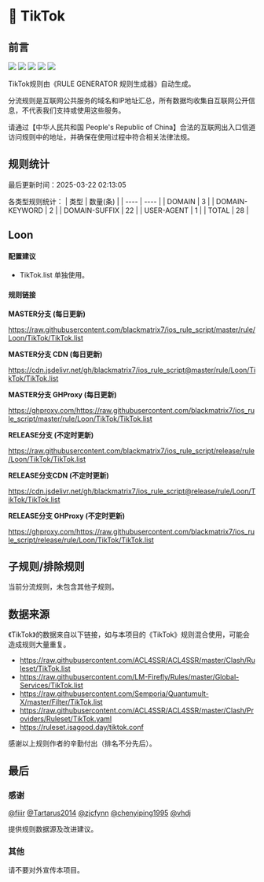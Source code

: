 # 🧸 TikTok

## 前言

![](https://shields.io/badge/-移除重复规则-ff69b4) ![](https://shields.io/badge/-DOMAIN与DOMAIN--SUFFIX合并-green) ![](https://shields.io/badge/-DOMAIN--SUFFIX间合并-critical) ![](https://shields.io/badge/-DOMAIN--SUFFIX与DOMAIN--KEYWORD合并-blue) ![](https://shields.io/badge/-IP--CIDR(6)合并-blueviolet) 

TikTok规则由《RULE GENERATOR 规则生成器》自动生成。

分流规则是互联网公共服务的域名和IP地址汇总，所有数据均收集自互联网公开信息，不代表我们支持或使用这些服务。

请通过【中华人民共和国 People's Republic of China】合法的互联网出入口信道访问规则中的地址，并确保在使用过程中符合相关法律法规。

## 规则统计

最后更新时间：2025-03-22 02:13:05

各类型规则统计：
| 类型 | 数量(条)  | 
| ---- | ----  |
| DOMAIN | 3  | 
| DOMAIN-KEYWORD | 2  | 
| DOMAIN-SUFFIX | 22  | 
| USER-AGENT | 1  | 
| TOTAL | 28  | 


## Loon 

#### 配置建议
- TikTok.list 单独使用。

#### 规则链接
**MASTER分支 (每日更新)**

https://raw.githubusercontent.com/blackmatrix7/ios_rule_script/master/rule/Loon/TikTok/TikTok.list

**MASTER分支 CDN (每日更新)**

https://cdn.jsdelivr.net/gh/blackmatrix7/ios_rule_script@master/rule/Loon/TikTok/TikTok.list

**MASTER分支 GHProxy (每日更新)**

https://ghproxy.com/https://raw.githubusercontent.com/blackmatrix7/ios_rule_script/master/rule/Loon/TikTok/TikTok.list

**RELEASE分支 (不定时更新)**

https://raw.githubusercontent.com/blackmatrix7/ios_rule_script/release/rule/Loon/TikTok/TikTok.list

**RELEASE分支CDN (不定时更新)**

https://cdn.jsdelivr.net/gh/blackmatrix7/ios_rule_script@release/rule/Loon/TikTok/TikTok.list

**RELEASE分支 GHProxy (不定时更新)**

https://ghproxy.com/https://raw.githubusercontent.com/blackmatrix7/ios_rule_script/release/rule/Loon/TikTok/TikTok.list

## 子规则/排除规则


当前分流规则，未包含其他子规则。

## 数据来源

《TikTok》的数据来自以下链接，如与本项目的《TikTok》规则混合使用，可能会造成规则大量重复。

- https://raw.githubusercontent.com/ACL4SSR/ACL4SSR/master/Clash/Ruleset/TikTok.list
- https://raw.githubusercontent.com/LM-Firefly/Rules/master/Global-Services/TikTok.list
- https://raw.githubusercontent.com/Semporia/Quantumult-X/master/Filter/TikTok.list
- https://raw.githubusercontent.com/ACL4SSR/ACL4SSR/master/Clash/Providers/Ruleset/TikTok.yaml
- https://ruleset.isagood.day/tiktok.conf


感谢以上规则作者的辛勤付出（排名不分先后）。

## 最后

### 感谢

[@fiiir](https://github.com/fiiir) [@Tartarus2014](https://github.com/Tartarus2014) [@zjcfynn](https://github.com/zjcfynn) [@chenyiping1995](https://github.com/chenyiping1995) [@vhdj](https://github.com/vhdj)

提供规则数据源及改进建议。

### 其他

请不要对外宣传本项目。